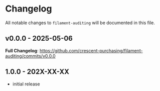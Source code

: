 # Changelog

All notable changes to `filament-auditing` will be documented in this file.

## v0.0.0 - 2025-05-06

**Full Changelog**: https://github.com/crescent-purchasing/filament-auditing/commits/v0.0.0

## 1.0.0 - 202X-XX-XX

- initial release
